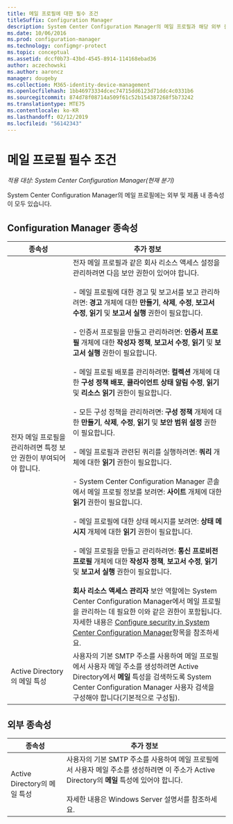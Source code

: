 ```yaml
---
title: 메일 프로필에 대한 필수 조건
titleSuffix: Configuration Manager
description: System Center Configuration Manager의 메일 프로필과 해당 외부 종속성 및 제품 내 종속성에 대해 알아봅니다.
ms.date: 10/06/2016
ms.prod: configuration-manager
ms.technology: configmgr-protect
ms.topic: conceptual
ms.assetid: dccf0b73-43bd-4545-8914-114168ebad36
author: aczechowski
ms.author: aaroncz
manager: dougeby
ms.collection: M365-identity-device-management
ms.openlocfilehash: 1bb46973334dcec74715dd6123d71ddc4c0331b6
ms.sourcegitcommit: 874d78f08714a509f61c52b154387268f5b73242
ms.translationtype: MTE75
ms.contentlocale: ko-KR
ms.lasthandoff: 02/12/2019
ms.locfileid: "56142343"
---
```

# <a name="email-profile-prerequisites"></a>메일 프로필 필수 조건

*적용 대상: System Center Configuration Manager(현재 분기)*

System Center Configuration Manager의 메일 프로필에는 외부 및 제품 내 종속성이 모두 있습니다.  

## <a name="configuration-manager-dependencies"></a>Configuration Manager 종속성  

|종속성|추가 정보|  
|----------------|----------------------|  
|전자 메일 프로필을 관리하려면 특정 보안 권한이 부여되어야 합니다.|전자 메일 프로필과 같은 회사 리소스 액세스 설정을 관리하려면 다음 보안 권한이 있어야 합니다.<br /><br /> - 메일 프로필에 대한 경고 및 보고서를 보고 관리하려면: **경고** 개체에 대한 **만들기**, **삭제**, **수정**, **보고서 수정**, **읽기** 및 **보고서 실행** 권한이 필요합니다.<br /><br /> - 인증서 프로필을 만들고 관리하려면: **인증서 프로필** 개체에 대한 **작성자 정책**, **보고서 수정**, **읽기** 및 **보고서 실행** 권한이 필요합니다.<br /><br /> - 메일 프로필 배포를 관리하려면: **컬렉션** 개체에 대한 **구성 정책 배포**, **클라이언트 상태 알림 수정**, **읽기** 및 **리소스 읽기** 권한이 필요합니다.<br /><br /> - 모든 구성 정책을 관리하려면: **구성 정책** 개체에 대한 **만들기**, **삭제**, **수정**, **읽기** 및 **보안 범위 설정** 권한이 필요합니다.<br /><br /> - 메일 프로필과 관련된 쿼리를 실행하려면: **쿼리** 개체에 대한 **읽기** 권한이 필요합니다.<br /><br /> - System Center Configuration Manager 콘솔에서 메일 프로필 정보를 보려면: **사이트** 개체에 대한 **읽기** 권한이 필요합니다.<br /><br /> - 메일 프로필에 대한 상태 메시지를 보려면: **상태 메시지** 개체에 대한 **읽기** 권한이 필요합니다.<br /><br /> - 메일 프로필을 만들고 관리하려면: **통신 프로비전 프로필** 개체에 대한 **작성자 정책**, **보고서 수정**, **읽기** 및 **보고서 실행** 권한이 필요합니다.<br /><br /> **회사 리소스 액세스 관리자** 보안 역할에는 System Center Configuration Manager에서 메일 프로필을 관리하는 데 필요한 이와 같은 권한이 포함됩니다. 자세한 내용은 [Configure security in System Center Configuration Manager](../../core/plan-design/security/configure-security.md)항목을 참조하세요.|  
|Active Directory의 메일 특성|사용자의 기본 SMTP 주소를 사용하여 메일 프로필에서 사용자 메일 주소를 생성하려면 Active Directory에서 **메일** 특성을 검색하도록 System Center Configuration Manager 사용자 검색을 구성해야 합니다(기본적으로 구성됨).|  

## <a name="external-dependencies"></a>외부 종속성  

|종속성|추가 정보|  
|----------------|----------------------|  
|Active Directory의 메일 특성|사용자의 기본 SMTP 주소를 사용하여 메일 프로필에서 사용자 메일 주소를 생성하려면 이 주소가 Active Directory의 **메일** 특성에 있어야 합니다.<br /><br /> 자세한 내용은 Windows Server 설명서를 참조하세요.|
